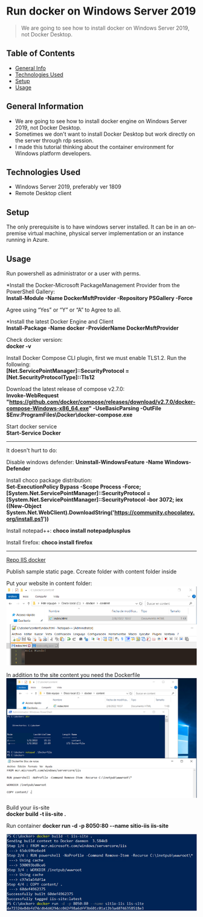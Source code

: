 # Run docker on Windows Server 2019
> We are going to see how to install docker on Windows Server 2019, not Docker Desktop.

## Table of Contents
* [General Info](#general-information)
* [Technologies Used](#technologies-used)
* [Setup](#setup)
* [Usage](#usage)

<!-- * [License](#license) -->


## General Information
- We are going to see how to install docker engine on Windows Server 2019, not Docker Desktop.
- Sometimes we don't want to install Docker Desktop but work directly on the server through rdp session.
- I made this tutorial thinking about the container environment for Windows platform developers.


<!-- You don't have to answer all the questions - just the ones relevant to your project. -->


## Technologies Used
- Windows Server 2019, preferably ver 1809
- Remote Desktop client


## Setup
The only prerequisite is to have windows server installed. It can be in an on-premise virtual machine, physical server implementation or an instance running in Azure.


## Usage
Run powershell as administrator or a user with perms.  

*Install the Docker-Microsoft PackageManagement Provider from the PowerShell Gallery:  
**Install-Module -Name DockerMsftProvider -Repository PSGallery -Force**   

Agree using “Yes” or “Y” or “A” to Agree to all.  

*Install the latest Docker Engine and Client  
**Install-Package -Name docker -ProviderName DockerMsftProvider**  

Check docker version:  
**docker -v**  

Install Docker Compose CLI plugin, first we must enable TLS1.2. Run the following:  
**[Net.ServicePointManager]::SecurityProtocol = [Net.SecurityProtocolType]::Tls12**  

Download the latest release of compose v2.7.0:  
**Invoke-WebRequest "https://github.com/docker/compose/releases/download/v2.7.0/docker-compose-Windows-x86_64.exe" -UseBasicParsing -OutFile $Env:ProgramFiles\Docker\docker-compose.exe**  

Start docker service  
**Start-Service Docker**  

------------  
It doesn't hurt to do:  

Disable windows defender: **Uninstall-WindowsFeature -Name Windows-Defender**    

Install choco package distribution:   
**Set-ExecutionPolicy Bypass -Scope Process -Force; [System.Net.ServicePointManager]::SecurityProtocol = [System.Net.ServicePointManager]::SecurityProtocol -bor 3072; iex ((New-Object System.Net.WebClient).DownloadString('https://community.chocolatey.org/install.ps1'))**    

Install notepad++: **choco install notepadplusplus**    

Install firefox: **choco install firefox** 

------------  
[Repo IIS docker](https://github.com/microsoft/iis-docker)

Publish sample static page.  Ccreate folder with content folder inside

Put your website in content folder:  
![Screenshot](content.png)  

In addition to the site content you need the Dockerfile  
![Screenshot](dockerfolder.png)  

 Build your iis-site  
 **docker build -t iis-site .**  
 
 Run container
 **docker run -d -p 8050:80 --name sitio-iis iis-site**  
 
 ![Screenshot](dockerbuildandrun.png)  
 
